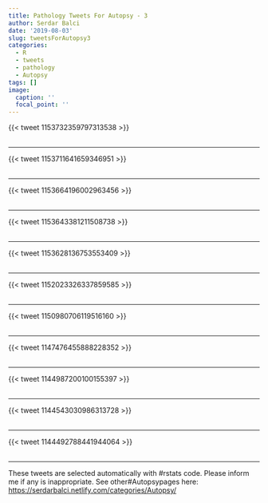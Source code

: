 ```yaml
---
title: Pathology Tweets For Autopsy - 3
author: Serdar Balci
date: '2019-08-03'
slug: tweetsForAutopsy3
categories:
  - R
  - tweets
  - pathology
  - Autopsy
tags: []
image:
  caption: ''
  focal_point: ''
---
```



{{< tweet 1153732359797313538 >}}
<br>
<br>
<hr>
{{< tweet 1153711641659346951 >}}
<br>
<br>
<hr>
{{< tweet 1153664196002963456 >}}
<br>
<br>
<hr>
{{< tweet 1153643381211508738 >}}
<br>
<br>
<hr>
{{< tweet 1153628136753553409 >}}
<br>
<br>
<hr>
{{< tweet 1152023326337859585 >}}
<br>
<br>
<hr>
{{< tweet 1150980706119516160 >}}
<br>
<br>
<hr>
{{< tweet 1147476455888228352 >}}
<br>
<br>
<hr>
{{< tweet 1144987200100155397 >}}
<br>
<br>
<hr>
{{< tweet 1144543030986313728 >}}
<br>
<br>
<hr>
{{< tweet 1144492788441944064 >}}
<br>
<br>
<hr>


These tweets are selected automatically with #rstats code. Please inform me if any is inappropriate.
See other#Autopsypages here: https://serdarbalci.netlify.com/categories/Autopsy/
